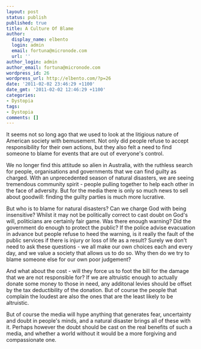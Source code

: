 ```yaml
---
layout: post
status: publish
published: true
title: A Culture Of Blame
author:
  display_name: elbento
  login: admin
  email: fortuna@micronode.com
  url: ''
author_login: admin
author_email: fortuna@micronode.com
wordpress_id: 26
wordpress_url: http://elbento.com/?p=26
date: '2011-02-02 23:46:29 +1100'
date_gmt: '2011-02-02 12:46:29 +1100'
categories:
- Dystopia
tags:
- Dystopia
comments: []
---
```


It seems not so long ago that we used to look at the litigious nature of American society with bemusement. Not only did people refuse to accept responsibility for their own actions, but they also felt a need to find someone to blame for events that are out of everyone's control.

We no longer find this attitude so alien in Australia, with the ruthless search for people, organisations and governments that we can find guilty as charged. With an unprecedented season of natural disasters, we are seeing tremendous community spirit - people pulling together to help each other in the face of adversity. But for the media there is only so much news to sell about goodwill: finding the guilty parties is much more lucrative.

But who is to blame for natural disasters? Can we charge God with being insensitive? Whilst it may not be politically correct to cast doubt on God's will, politicians are certainly fair game. Was there enough warning? Did the government do enough to protect the public? If the police advise evacuation in advance but people refuse to heed the warning, is it really the fault of the public services if there is injury or loss of life as a result? Surely we don't need to ask these questions - we all make our own choices each and every day, and we value a society that allows us to do so. Why then do we try to blame someone else for our own poor judgement?

And what about the cost - will they force us to foot the bill for the damage that we are not responsible for? If we are altruistic enough to actually donate some money to those in need, any additonal levies should be offset by the tax deductibility of the donation. But of course the people that complain the loudest are also the ones that are the least likely to be altruistic.

But of course the media will hype anything that generates fear, uncertainty and doubt in people's minds, and a natural disaster brings all of these with it. Perhaps however the doubt should be cast on the real benefits of such a media, and whether a world without it would be a more forgiving and compassionate one.
